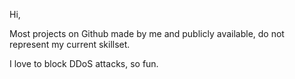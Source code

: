 Hi,

Most projects on Github made by me and publicly available, do not represent my current skillset.

I love to block DDoS attacks, so fun.
